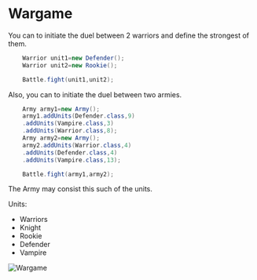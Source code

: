 # Wargame

You can to initiate the duel between 2 warriors and define the strongest of them.

```Java
    Warrior unit1=new Defender();
    Warrior unit2=new Rookie();

    Battle.fight(unit1,unit2);
```

Also, you can to initiate the duel between two armies.

```Java
    Army army1=new Army();
    army1.addUnits(Defender.class,9)
    .addUnits(Vampire.class,3)
    .addUnits(Warrior.class,8);
    Army army2=new Army();
    army2.addUnits(Warrior.class,4)
    .addUnits(Defender.class,4)
    .addUnits(Vampire.class,13);

    Battle.fight(army1,army2);
```

The Army may consist this such of the units.

Units:

* Warriors
* Knight
* Rookie
* Defender
* Vampire

![Wargame](https://d17mnqrx9pmt3e.cloudfront.net/media/missions/media/4e0dd625813446a595c6f45e5033d355/warrior.png)